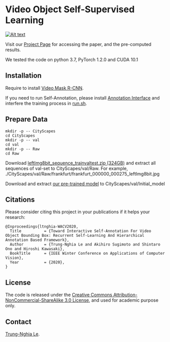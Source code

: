 Video Object Self-Supervised Learning
=====================================================================================

[![Alt text](https://img.youtube.com/vi/R9dj6N_YDJU/0.jpg)](https://www.youtube.com/watch?v=R9dj6N_YDJU)

Visit our [Project Page](https://sites.google.com/view/ltnghia/research/video-self-annotation) for accessing the paper, and the pre-computed results.

We tested the code on python 3.7, PyTorch 1.2.0 and CUDA 10.1

## Installation

Require to install [Video Mask R-CNN](https://github.com/ltnghia/video-maskrcnn).

If you need to run Self-Annotation, please install 
[Annotation Interface](https://github.com/ltnghia/video-object-annotation-interface) and interfere the training process in [run.sh](run.sh).


## Prepare Data

```
mkdir -p -- CityScapes
cd CityScapes
mkdir -p -- val
cd val
mkdir -p -- Raw
cd Raw
```

Download [leftImg8bit_sequence_trainvaltest.zip (324GB)](https://www.cityscapes-dataset.com/downloads) and extract all sequences of val-set to CityScapes/val/Raw. 
For example, ./CityScapes/val/Raw/frankfurt/frankfurt_000000_000275_leftImg8bit.jpg

Download and extract [our pre-trained model](https://drive.google.com/file/d/10bqv7fUeUEdT1Q9T617QTcttit5EJi76/view?usp=sharing) to CityScapes/val/Initial_model

## Citations
Please consider citing this project in your publications if it helps your research:

```
@Inproceedings{ltnghia-WACV2020,
  Title          = {Toward Interactive Self-Annotation For Video Object Bounding Box: Recurrent Self-Learning And Hierarchical Annotation Based Framework},
  Author         = {Trung-Nghia Le and Akihiro Sugimoto and Shintaro Ono and Hiroshi Kawasaki},
  BookTitle      = {IEEE Winter Conference on Applications of Computer Vision},
  Year           = {2020},
}
```

## License

The code is released under the [Creative Commons Attribution-NonCommercial-ShareAlike 3.0 License](https://creativecommons.org/licenses/by-nc-sa/3.0/), and used for academic purpose only.

## Contact

[Trung-Nghia Le](https://sites.google.com/view/ltnghia).

